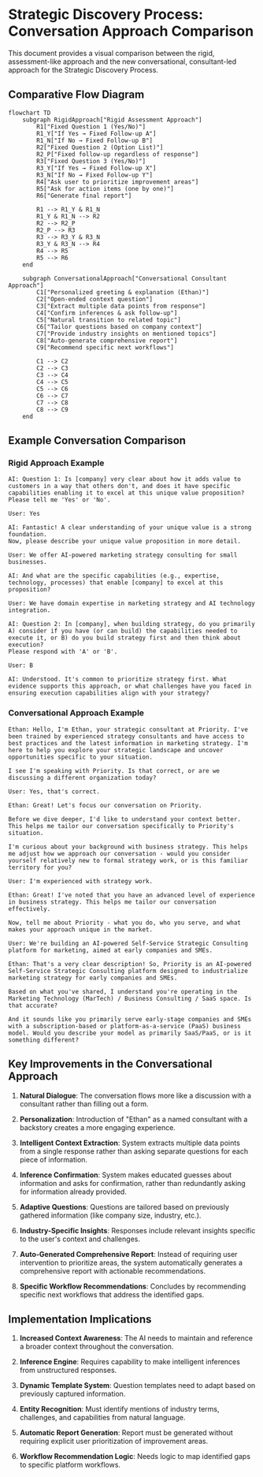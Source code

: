 # Strategic Discovery Process: Conversation Approach Comparison

This document provides a visual comparison between the rigid, assessment-like approach and the new conversational, consultant-led approach for the Strategic Discovery Process.

## Comparative Flow Diagram

```mermaid
flowchart TD
    subgraph RigidApproach["Rigid Assessment Approach"]
        R1["Fixed Question 1 (Yes/No)"]
        R1_Y["If Yes → Fixed Follow-up A"]
        R1_N["If No → Fixed Follow-up B"]
        R2["Fixed Question 2 (Option List)"]
        R2_P["Fixed follow-up regardless of response"]
        R3["Fixed Question 3 (Yes/No)"]
        R3_Y["If Yes → Fixed Follow-up X"]
        R3_N["If No → Fixed Follow-up Y"]
        R4["Ask user to prioritize improvement areas"]
        R5["Ask for action items (one by one)"]
        R6["Generate final report"]
        
        R1 --> R1_Y & R1_N
        R1_Y & R1_N --> R2
        R2 --> R2_P
        R2_P --> R3
        R3 --> R3_Y & R3_N
        R3_Y & R3_N --> R4
        R4 --> R5
        R5 --> R6
    end
    
    subgraph ConversationalApproach["Conversational Consultant Approach"]
        C1["Personalized greeting & explanation (Ethan)"]
        C2["Open-ended context question"]
        C3["Extract multiple data points from response"]
        C4["Confirm inferences & ask follow-up"]
        C5["Natural transition to related topic"]
        C6["Tailor questions based on company context"]
        C7["Provide industry insights on mentioned topics"]
        C8["Auto-generate comprehensive report"]
        C9["Recommend specific next workflows"]
        
        C1 --> C2
        C2 --> C3
        C3 --> C4
        C4 --> C5
        C5 --> C6
        C6 --> C7
        C7 --> C8
        C8 --> C9
    end
```

## Example Conversation Comparison

### Rigid Approach Example

```
AI: Question 1: Is [company] very clear about how it adds value to customers in a way that others don't, and does it have specific capabilities enabling it to excel at this unique value proposition?
Please tell me 'Yes' or 'No'.

User: Yes

AI: Fantastic! A clear understanding of your unique value is a strong foundation. 
Now, please describe your unique value proposition in more detail.

User: We offer AI-powered marketing strategy consulting for small businesses.

AI: And what are the specific capabilities (e.g., expertise, technology, processes) that enable [company] to excel at this proposition?

User: We have domain expertise in marketing strategy and AI technology integration.

AI: Question 2: In [company], when building strategy, do you primarily A) consider if you have (or can build) the capabilities needed to execute it, or B) do you build strategy first and then think about execution?
Please respond with 'A' or 'B'.

User: B

AI: Understood. It's common to prioritize strategy first. What evidence supports this approach, or what challenges have you faced in ensuring execution capabilities align with your strategy?
```

### Conversational Approach Example

```
Ethan: Hello, I'm Ethan, your strategic consultant at Priority. I've been trained by experienced strategy consultants and have access to best practices and the latest information in marketing strategy. I'm here to help you explore your strategic landscape and uncover opportunities specific to your situation.

I see I'm speaking with Priority. Is that correct, or are we discussing a different organization today?

User: Yes, that's correct.

Ethan: Great! Let's focus our conversation on Priority.

Before we dive deeper, I'd like to understand your context better. This helps me tailor our conversation specifically to Priority's situation.

I'm curious about your background with business strategy. This helps me adjust how we approach our conversation - would you consider yourself relatively new to formal strategy work, or is this familiar territory for you?

User: I'm experienced with strategy work.

Ethan: Great! I've noted that you have an advanced level of experience in business strategy. This helps me tailor our conversation effectively.

Now, tell me about Priority - what you do, who you serve, and what makes your approach unique in the market.

User: We're building an AI-powered Self-Service Strategic Consulting platform for marketing, aimed at early companies and SMEs.

Ethan: That's a very clear description! So, Priority is an AI-powered Self-Service Strategic Consulting platform designed to industrialize marketing strategy for early companies and SMEs.

Based on what you've shared, I understand you're operating in the Marketing Technology (MarTech) / Business Consulting / SaaS space. Is that accurate?

And it sounds like you primarily serve early-stage companies and SMEs with a subscription-based or platform-as-a-service (PaaS) business model. Would you describe your model as primarily SaaS/PaaS, or is it something different?
```

## Key Improvements in the Conversational Approach

1. **Natural Dialogue**: The conversation flows more like a discussion with a consultant rather than filling out a form.

2. **Personalization**: Introduction of "Ethan" as a named consultant with a backstory creates a more engaging experience.

3. **Intelligent Context Extraction**: System extracts multiple data points from a single response rather than asking separate questions for each piece of information.

4. **Inference Confirmation**: System makes educated guesses about information and asks for confirmation, rather than redundantly asking for information already provided.

5. **Adaptive Questions**: Questions are tailored based on previously gathered information (like company size, industry, etc.).

6. **Industry-Specific Insights**: Responses include relevant insights specific to the user's context and challenges.

7. **Auto-Generated Comprehensive Report**: Instead of requiring user intervention to prioritize areas, the system automatically generates a comprehensive report with actionable recommendations.

8. **Specific Workflow Recommendations**: Concludes by recommending specific next workflows that address the identified gaps.

## Implementation Implications

1. **Increased Context Awareness**: The AI needs to maintain and reference a broader context throughout the conversation.

2. **Inference Engine**: Requires capability to make intelligent inferences from unstructured responses.

3. **Dynamic Template System**: Question templates need to adapt based on previously captured information.

4. **Entity Recognition**: Must identify mentions of industry terms, challenges, and capabilities from natural language.

5. **Automatic Report Generation**: Report must be generated without requiring explicit user prioritization of improvement areas.

6. **Workflow Recommendation Logic**: Needs logic to map identified gaps to specific platform workflows.

